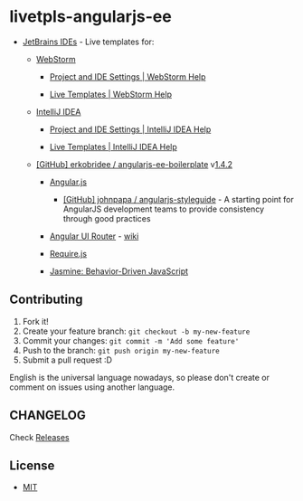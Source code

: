 # livetpls-angularjs-ee

* [JetBrains IDEs](https://www.jetbrains.com/webide/) - Live templates for:

  * [WebStorm](https://www.jetbrains.com/webstorm/) 

    * [Project and IDE Settings | WebStorm Help](https://www.jetbrains.com/webstorm/help/project-and-ide-settings.html)

    * [Live Templates | WebStorm Help](https://www.jetbrains.com/webstorm/help/live-templates-2.html)

  * [IntelliJ IDEA](https://www.jetbrains.com/idea/)

    * [Project and IDE Settings | IntelliJ IDEA Help](https://www.jetbrains.com/idea/help/project-and-ide-settings.html)

    * [Live Templates | IntelliJ IDEA Help](https://www.jetbrains.com/idea/help/live-templates.html)

  * [[GitHub] erkobridee / angularjs-ee-boilerplate](https://github.com/the-front/angularjs-ee-boilerplate) v[1.4.2](https://github.com/the-front/angularjs-ee-boilerplate/releases/tag/1.4.2)

    * [Angular.js](http://angularjs.org/)

      * [[GitHub] johnpapa / angularjs-styleguide](https://github.com/johnpapa/angularjs-styleguide) - A starting point for AngularJS development teams to provide consistency through good practices

    * [Angular UI Router](https://angular-ui.github.io/ui-router/site/) - [wiki](https://github.com/angular-ui/ui-router/wiki)

    * [Require.js](http://requirejs.org/)

    * [Jasmine: Behavior-Driven JavaScript](https://jasmine.github.io/)


<!-- TODO: review -->


## Contributing

1. Fork it!
2. Create your feature branch: `git checkout -b my-new-feature`
3. Commit your changes: `git commit -m 'Add some feature'`
4. Push to the branch: `git push origin my-new-feature`
5. Submit a pull request :D

English is the universal language nowadays, so please don't create or comment on issues using another language.


## CHANGELOG

Check [Releases](https://github.com/the-front/livetpls-angularjs-ee/releases)


## License

- [MIT](LICENSE)
